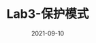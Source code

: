 ---
bookCollapseSection: true
weight: 1230
title: Lab3-保护模式
date: 2021-09-10
image: https://s2.loli.net/2025/09/24/B9kM2IQLyPN4DRw.jpg
---